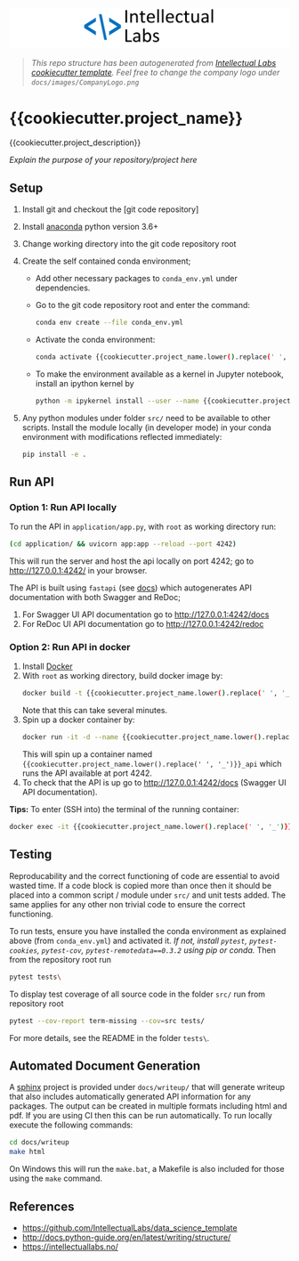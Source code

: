![](docs/images/CompanyLogo.png)
>   *This repo structure has been autogenerated from [Intellectual Labs cookiecutter template](https://github.com/IntellectualLabs/data_science_template).
Feel free to change the company logo under `docs/images/CompanyLogo.png`*

# {{cookiecutter.project_name}}

{{cookiecutter.project_description}}

*Explain the purpose of your repository/project here*


## Setup

1. Install git and checkout the [git code repository]
2. Install [anaconda] python version 3.6+
3. Change working directory into the git code repository root
4. Create the self contained conda environment;
    - Add other necessary packages to `conda_env.yml` under dependencies.
    - Go to the git code repository root and enter the command:

        ```bash
        conda env create --file conda_env.yml
        ```

    - Activate the conda environment:

        ```bash
        conda activate {{cookiecutter.project_name.lower().replace(' ', '_')}}
        ```

    - To make the environment available as a kernel in Jupyter notebook,
      install an ipython kernel by

        ```bash
        python -m ipykernel install --user --name {{cookiecutter.project_name.lower().replace(' ', '_')}} --display-name "Python ({{cookiecutter.project_name.lower().replace(' ', '_')}})"
        ```

5. Any python modules under folder `src/` need to be available to other scripts.
Install the module locally (in developer mode) in your conda environment with modifications
reflected immediately:

    ```bash
   pip install -e .
    ```


## Run API

### Option 1: Run API locally

To run the API in `application/app.py`, with `root` as working directory run:

```bash
(cd application/ && uvicorn app:app --reload --port 4242)
```

This will run the server and host the api locally on port 4242;
go to http://127.0.0.1:4242/ in your browser.

The API is built using `fastapi` (see [docs](https://fastapi.tiangolo.com/))
which autogenerates API documentation with both Swagger and ReDoc;

1. For Swagger UI API documentation go to http://127.0.0.1:4242/docs
2. For ReDoc UI API documentation go to http://127.0.0.1:4242/redoc

### Option 2: Run API in docker

1. Install [Docker](https://www.docker.com/products/docker-desktop)
2. With `root` as working directory, build docker image by:
    ```bash
    docker build -t {{cookiecutter.project_name.lower().replace(' ', '_')}} .
    ```
    Note that this can take several minutes.
3. Spin up a docker container by:
    ```bash
    docker run -it -d --name {{cookiecutter.project_name.lower().replace(' ', '_')}}_api -p 4242:80 {{cookiecutter.project_name.lower().replace(' ', '_')}}
    ```
    This will spin up a container named `{{cookiecutter.project_name.lower().replace(' ', '_')}}_api` which runs the API available at port 4242.
4. To check that the API is up go to http://127.0.0.1:4242/docs (Swagger UI API documentation).

**Tips:** To enter (SSH into) the terminal of the running container:
```bash
docker exec -it {{cookiecutter.project_name.lower().replace(' ', '_')}}_api /bin/bash
```

## Testing

Reproducability and the correct functioning of code are essential to avoid wasted time.
If a code block is copied more than once then it should be placed into a
common script / module under `src/` and unit tests added. The same applies for
any other non trivial code to ensure the correct functioning.

To run tests, ensure you have installed the conda environment as explained above
(from `conda_env.yml`) and activated it.
*If not, install `pytest`, `pytest-cookies`, `pytest-cov`,
`pytest-remotedata==0.3.2` using pip or conda.*
Then from the repository root run

```bash
pytest tests\
```

To display test coverage of all source code in the folder `src/` run from repository root

```bash
pytest --cov-report term-missing --cov=src tests/
```

For more details, see the README in the folder `tests\`.


## Automated Document Generation

A [sphinx](https://www.sphinx-doc.org/) project is provided under `docs/writeup/` that will generate writeup that
also includes automatically generated API information for any packages. The output can be created in multiple
formats including html and pdf. If you are using CI then this can be run automatically.
To run locally execute the following commands:

```bash
cd docs/writeup
make html
```

On Windows this will run the `make.bat`, a Makefile is also included for those using the `make` command.

## References

* https://github.com/IntellectualLabs/data_science_template
* http://docs.python-guide.org/en/latest/writing/structure/
* https://intellectuallabs.no/


[//]: #
   [anaconda]: <https://www.continuum.io/downloads>
